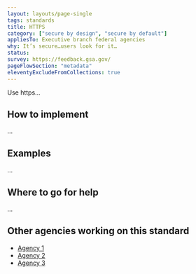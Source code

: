 ```yaml
---
layout: layouts/page-single
tags: standards
title: HTTPS
category: ["secure by design", "secure by default"]
appliesTo: Executive branch federal agencies
why: It’s secure…users look for it…
status:
survey: https://feedback.gsa.gov/
pageFlowSection: "metadata"
eleventyExcludeFromCollections: true
---
```


Use https...

## How to implement

...

## Examples

...

## Where to go for help

...

## Other agencies working on this standard

- [Agency 1]()
- [Agency 2]()
- [Agency 3]()
